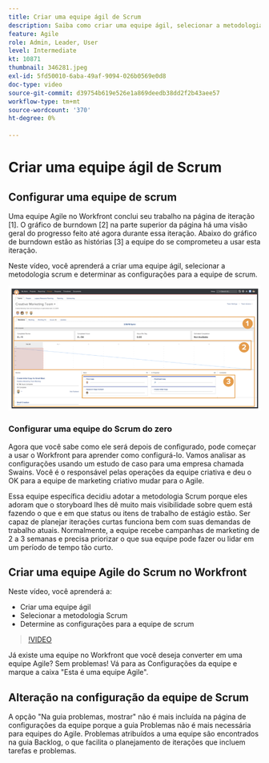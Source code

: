 ```yaml
---
title: Criar uma equipe ágil de Scrum
description: Saiba como criar uma equipe ágil, selecionar a metodologia Scrum e determinar as configurações para a equipe de Scrum.
feature: Agile
role: Admin, Leader, User
level: Intermediate
kt: 10871
thumbnail: 346281.jpeg
exl-id: 5fd50010-6aba-49af-9094-026b0569e0d8
doc-type: video
source-git-commit: d39754b619e526e1a869deedb38dd2f2b43aee57
workflow-type: tm+mt
source-wordcount: '370'
ht-degree: 0%

---
```


# Criar uma equipe ágil de Scrum

## Configurar uma equipe de scrum

Uma equipe Agile no Workfront conclui seu trabalho na página de iteração [1]. O gráfico de burndown [2] na parte superior da página há uma visão geral do progresso feito até agora durante essa iteração. Abaixo do gráfico de burndown estão as histórias [3] a equipe do se comprometeu a usar esta iteração.

Neste vídeo, você aprenderá a criar uma equipe ágil, selecionar a metodologia scrum e determinar as configurações para a equipe de scrum.

![Página Equipes](assets/scrum-agile-team-page.png)

### Configurar uma equipe do Scrum do zero

Agora que você sabe como ele será depois de configurado, pode começar a usar o Workfront para aprender como configurá-lo. Vamos analisar as configurações usando um estudo de caso para uma empresa chamada Swains. Você é o responsável pelas operações da equipe criativa e deu o OK para a equipe de marketing criativo mudar para o Agile.


Essa equipe específica decidiu adotar a metodologia Scrum porque eles adoram que o storyboard lhes dê muito mais visibilidade sobre quem está fazendo o que e em que status ou itens de trabalho de estágio estão. Ser capaz de planejar iterações curtas funciona bem com suas demandas de trabalho atuais. Normalmente, a equipe recebe campanhas de marketing de 2 a 3 semanas e precisa priorizar o que sua equipe pode fazer ou lidar em um período de tempo tão curto.

## Criar uma equipe Agile do Scrum no Workfront

Neste vídeo, você aprenderá a:

- Criar uma equipe ágil
- Selecionar a metodologia Scrum
- Determine as configurações para a equipe de scrum

>[!VIDEO](https://video.tv.adobe.com/v/346281/?quality=12&learn=on)

Já existe uma equipe no Workfront que você deseja converter em uma equipe Agile? Sem problemas! Vá para as Configurações da equipe e marque a caixa &quot;Esta é uma equipe Agile&quot;.



## Alteração na configuração da equipe de Scrum

A opção &quot;Na guia problemas, mostrar&quot; não é mais incluída na página de configurações da equipe porque a guia Problemas não é mais necessária para equipes do Agile. Problemas atribuídos a uma equipe são encontrados na guia Backlog, o que facilita o planejamento de iterações que incluem tarefas e problemas.
